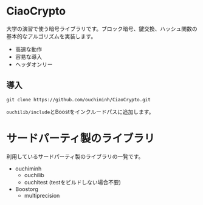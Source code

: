 # CiaoCrypto

大学の演習で使う暗号ライブラリです。ブロック暗号、鍵交換、ハッシュ関数の基本的なアルゴリズムを実装します。

- 高速な動作
- 容易な導入
- ヘッダオンリー

## 導入

```
git clone https://github.com/ouchiminh/CiaoCrypto.git
```
`ouchilib/include`とBoostをインクルードパスに追加します。

# サードパーティ製のライブラリ

利用しているサードパーティ製のライブラリの一覧です。
- ouchiminh
  - ouchilib
  - ouchitest (testをビルドしない場合不要)
- Boostorg
  - multiprecision
